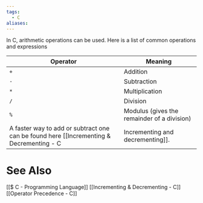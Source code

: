 ```yaml
---
tags:
  - C
aliases:
---
```

In C, arithmetic operations can be used. Here is a list of common operations and expressions

| Operator | Meaning                                     |
| -------- | ------------------------------------------- |
| `+`      | Addition                                    |
| `-`      | Subtraction                                 |
| `*`      | Multiplication                              |
| `/`      | Division                                    |
| `%`      | Modulus (gives the remainder of a division) |
A faster way to add or subtract one can be found here [[Incrementing & Decrementing - C|Incrementing and decrementing]].
# See Also
[[$ C - Programming Language]]
[[Incrementing & Decrementing - C]]
[[Operator Precedence - C]]